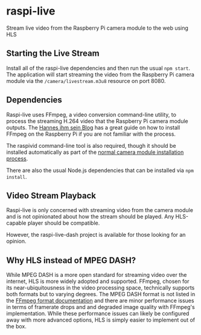 # raspi-live
Stream live video from the Raspberry Pi camera module to the web using HLS

## Starting the Live Stream
Install all of the raspi-live dependencies and then run the usual `npm start`. The application will start streaming the video from the Raspberry Pi camera module via the `/camera/livestream.m3u8` resource on port 8080.

## Dependencies
Raspi-live uses FFmpeg, a video conversion command-line utility, to process the streaming H.264 video that the Raspberry Pi camera module outputs. The [Hannes ihm sein Blog](http://hannes.enjoys.it/blog/2016/03/ffmpeg-on-raspbian-raspberry-pi/) has a great guide on how to install FFmpeg on the Raspberry Pi if you are not familiar with the process.

The raspivid command-line tool is also required, though it should be installed automatically as part of the [normal camera module installation process](https://www.raspberrypi.org/documentation/usage/camera/).

There are also the usual Node.js dependencies that can be installed via `npm install`.

## Video Stream Playback
Raspi-live is only concerned with streaming video from the camera module and is not opinionated about how the stream should be played. Any HLS-capable player should be compatible.

However, the raspi-live-dash project is available for those looking for an opinion.

## Why HLS instead of MPEG DASH?
While MPEG DASH is a more open standard for streaming video over the internet, HLS is more widely adopted and supported. FFmpeg, chosen for its near-ubiquitousness in the video processing space, technically supports both formats but to varying degrees. The MPEG DASH format is not listed in the [FFmpeg format documentation](https://www.ffmpeg.org/ffmpeg-formats.html) and there are minor performance issues in terms of framerate drops and and degraded image quality with FFmpeg's implementation. While these performance issues can likely be configured away with more advanced options, HLS is simply easier to implement out of the box.

